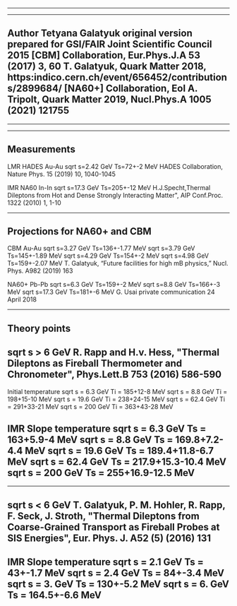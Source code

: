 

-------------------------------------------------------------
-------------------------------------------------------------
 Author Tetyana Galatyuk
   original version prepared for GSI/FAIR Joint Scientific Council 2015
   [CBM] Collaboration, Eur.Phys.J.A 53 (2017) 3, 60
   T. Galatyuk, Quark Matter 2018, https:indico.cern.ch/event/656452/contributions/2899684/
   [NA60+] Collaboration, EoI
   A. Tripolt, Quark Matter 2019, Nucl.Phys.A 1005 (2021) 121755
-------------------------------------------------------------
-------------------------------------------------------------


-------------------------------------------------------------
 Measurements
-------------------------------------------------------------
LMR HADES Au-Au
sqrt s=2.42 GeV Ts=72+-2 MeV
HADES Collaboration, Nature Phys. 15 (2019) 10, 1040-1045 


IMR NA60 In-In
sqrt s=17.3 GeV Ts=205+-12 MeV
H.J.Specht,Thermal Dileptons from Hot and Dense Strongly Interacting Matter", AIP Conf.Proc. 1322 (2010) 1, 1-10


-------------------------------------------------------------
 Projections for NA60+ and CBM
-------------------------------------------------------------
CBM Au-Au
sqrt s=3.27 GeV Ts=136+-1.77 MeV
sqrt s=3.79 GeV Ts=145+-1.89 MeV
sqrt s=4.29 GeV Ts=154+-2 MeV
sqrt s=4.98 GeV Ts=159+-2.07 MeV
T. Galatyuk, “Future facilities for high mB physics,” Nucl. Phys. A982 (2019) 163


NA60+ Pb-Pb
sqrt s=6.3  GeV Ts=159+-2 MeV
sqrt s=8.8  GeV Ts=166+-3 MeV
sqrt s=17.3 GeV Ts=181+-6 MeV
G. Usai private communication 24 April 2018






-------------------------------------------------------------
Theory points
-------------------------------------------------------------
sqrt s > 6 GeV
R. Rapp and H.v. Hess, "Thermal Dileptons as Fireball Thermometer and Chronometer", Phys.Lett.B 753 (2016) 586-590
-------------------------------------------------------------
Initial temperature
sqrt s = 6.3  GeV  Ti = 185+12-8  MeV
sqrt s = 8.8  GeV  Ti = 198+15-10 MeV
sqrt s = 19.6 GeV  Ti = 238+24-15 MeV
sqrt s = 62.4 GeV  Ti = 291+33-21 MeV
sqrt s = 200  GeV  Ti = 363+43-28 MeV

IMR Slope temperature
sqrt s = 6.3  GeV  Ts = 163+5.9-4       MeV
sqrt s = 8.8  GeV  Ts = 169.8+7.2-4.4   MeV
sqrt s = 19.6 GeV  Ts = 189.4+11.8-6.7  MeV
sqrt s = 62.4 GeV  Ts = 217.9+15.3-10.4 MeV
sqrt s = 200  GeV  Ts = 255+16.9-12.5   MeV
-------------------------------------------------------------

-------------------------------------------------------------
sqrt s < 6 GeV
T. Galatyuk, P. M. Hohler, R. Rapp, F. Seck, J. Stroth,
"Thermal Dileptons from Coarse-Grained Transport as Fireball Probes at SIS Energies",
Eur. Phys. J. A52 (5) (2016) 131
-------------------------------------------------------------

IMR Slope temperature
sqrt s = 2.1 GeV Ts = 43+-1.7    MeV
sqrt s = 2.4 GeV Ts = 84+-3.4    MeV
sqrt s = 3.  GeV Ts = 130+-5.2   MeV
sqrt s = 6.  GeV Ts = 164.5+-6.6 MeV
-------------------------------------------------------------

